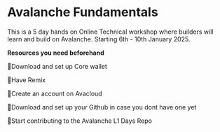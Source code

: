 # Avalanche Fundamentals

This is a 5 day hands on Online Technical workshop where builders will learn and build on Avalanche.
Starting 6th - 10th January 2025.

**Resources you need beforehand**

🔺Download and set up Core wallet

🔺Have Remix

🔺Create an account on Avacloud

🔺Download and set up your Github in case you dont have one yet

🔺Start contributing to the Avalanche L1 Days Repo
